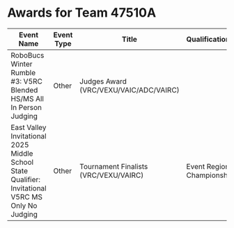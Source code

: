 # Awards for Team 47510A

| Event Name | Event Type | Title | Qualifications |
|------------|------------|-------|----------------|
| RoboBucs Winter Rumble #3: V5RC Blended HS/MS All In Person Judging | Other | Judges Award (VRC/VEXU/VAIC/ADC/VAIRC) |  |
| East Valley Invitational 2025 Middle School State Qualifier: Invitational V5RC MS Only No Judging | Other | Tournament Finalists (VRC/VEXU/VAIRC) | Event Region Championship |
